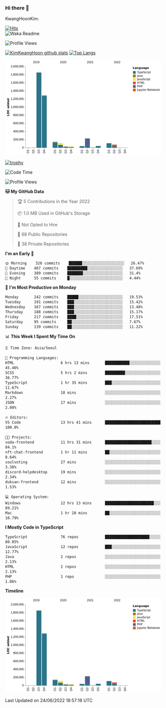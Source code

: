 ### Hi there 👋

KwangHoonKim.

[![Hits](https://hits.seeyoufarm.com/api/count/incr/badge.svg?url=https%3A%2F%2Fgithub.com%2Frhkdgns95)](https://hits.seeyoufarm.com)  
![Waka Readme](https://github.com/rhkdgns95/rhkdgns95/workflows/Waka%20Readme/badge.svg)

![Profile Views](http://img.shields.io/badge/Profile%20Views-0-blue)

[![KimKwangHoon github stats](https://github-readme-stats.vercel.app/api?username=rhkdgns95&show_icons=true)](https://github.com/rhkdgns95/github-readme-stats)   [![Top Langs](https://github-readme-stats.vercel.app/api/top-langs/?username=rhkdgns95&layout=compact)](https://github.com/rhkdgns95/github-readme-stats)   


![Chart not found](https://raw.githubusercontent.com/rhkdgns95/rhkdgns95/master/charts/bar_graph.png) 

[![trophy](https://github-profile-trophy.vercel.app/?username=rhkdgns95)](https://github.com/rhkdgns95/github-profile-trophy)

<!--START_SECTION:waka-->
![Code Time](http://img.shields.io/badge/Code%20Time-0%20secs-blue)

![Profile Views](http://img.shields.io/badge/Profile%20Views-0-blue)

**🐱 My GitHub Data** 

> 🏆 5 Contributions in the Year 2022
 > 
> 📦 1.0 MB Used in GitHub's Storage 
 > 
> 🚫 Not Opted to Hire
 > 
> 📜 68 Public Repositories 
 > 
> 🔑 38 Private Repositories  
 > 
**I'm an Early 🐤** 

```text
🌞 Morning    328 commits    ██████░░░░░░░░░░░░░░░░░░░   26.47% 
🌆 Daytime    467 commits    █████████░░░░░░░░░░░░░░░░   37.69% 
🌃 Evening    389 commits    ███████░░░░░░░░░░░░░░░░░░   31.4% 
🌙 Night      55 commits     █░░░░░░░░░░░░░░░░░░░░░░░░   4.44%

```
📅 **I'm Most Productive on Monday** 

```text
Monday       242 commits    █████░░░░░░░░░░░░░░░░░░░░   19.53% 
Tuesday      191 commits    ███░░░░░░░░░░░░░░░░░░░░░░   15.42% 
Wednesday    167 commits    ███░░░░░░░░░░░░░░░░░░░░░░   13.48% 
Thursday     188 commits    ███░░░░░░░░░░░░░░░░░░░░░░   15.17% 
Friday       217 commits    ████░░░░░░░░░░░░░░░░░░░░░   17.51% 
Saturday     95 commits     ██░░░░░░░░░░░░░░░░░░░░░░░   7.67% 
Sunday       139 commits    ██░░░░░░░░░░░░░░░░░░░░░░░   11.22%

```


📊 **This Week I Spent My Time On** 

```text
⌚︎ Time Zone: Asia/Seoul

💬 Programming Languages: 
HTML                     6 hrs 13 mins       ███████████░░░░░░░░░░░░░░   45.46% 
SCSS                     5 hrs 2 mins        █████████░░░░░░░░░░░░░░░░   36.77% 
TypeScript               1 hr 35 mins        ███░░░░░░░░░░░░░░░░░░░░░░   11.67% 
Markdown                 18 mins             ░░░░░░░░░░░░░░░░░░░░░░░░░   2.27% 
JSON                     17 mins             ░░░░░░░░░░░░░░░░░░░░░░░░░   2.08%

🔥 Editors: 
VS Code                  13 hrs 41 mins      █████████████████████████   100.0%

🐱‍💻 Projects: 
voda-frontend            11 hrs 31 mins      █████████████████████░░░░   84.1% 
nft-chat-frontend        1 hr 11 mins        ██░░░░░░░░░░░░░░░░░░░░░░░   8.64% 
soulvoting               27 mins             ░░░░░░░░░░░░░░░░░░░░░░░░░   3.38% 
discord-helpdesktop      19 mins             ░░░░░░░░░░░░░░░░░░░░░░░░░   2.34% 
duksan-frontend          12 mins             ░░░░░░░░░░░░░░░░░░░░░░░░░   1.53%

💻 Operating System: 
Windows                  12 hrs 13 mins      ██████████████████████░░░   89.21% 
Mac                      1 hr 28 mins        ██░░░░░░░░░░░░░░░░░░░░░░░   10.79%

```

**I Mostly Code in TypeScript** 

```text
TypeScript               76 repos            ████████████████████░░░░░   80.85% 
JavaScript               12 repos            ███░░░░░░░░░░░░░░░░░░░░░░   12.77% 
Java                     2 repos             ░░░░░░░░░░░░░░░░░░░░░░░░░   2.13% 
HTML                     2 repos             ░░░░░░░░░░░░░░░░░░░░░░░░░   2.13% 
PHP                      1 repo              ░░░░░░░░░░░░░░░░░░░░░░░░░   1.06%

```


**Timeline**

![Chart not found](https://raw.githubusercontent.com/rhkdgns95/rhkdgns95/master/charts/bar_graph.png) 


 Last Updated on 24/06/2022 18:57:18 UTC
<!--END_SECTION:waka-->
